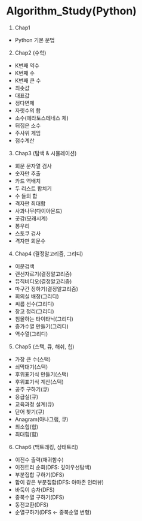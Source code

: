 # Algorithm_Study(Python)
1. Chap1
- Python 기본 문법
2. Chap2 (수학)
- K번째 약수
- K번째 수
- K번째 큰 수
- 최솟값
- 대표값
- 정다면체
- 자릿수의 합
- 소수(에라토스테네스 체)
- 뒤집은 소수
- 주사위 게임
- 점수계산
3. Chap3 (탐색 & 시뮬레이션)
- 회문 문자열 검사
- 숫자만 추출
- 카드 역배치
- 두 리스트 합치기
- 수 들의 합
- 격자판 최대합
- 사과나무(다이아몬드)
- 곳감(모래시계)
- 봉우리
- 스토쿠 검사
- 격자판 회문수
4. Chap4 (결정알고리즘, 그리디)
- 이분검색
- 랜선자르기(결정알고리즘)
- 뮤직비디오(결정알고리즘)
- 마구간 정하기(결정알고리즘)
- 회의실 배정(그리디)
- 씨름 선수(그리디)
- 창고 정리(그리디)
- 침몰하는 타이타닉(그리디)
- 증가수열 만들기(그리디)
- 역수열(그리디)
5. Chap5 (스택, 큐, 해쉬, 힙)
- 가장 큰 수(스택)
- 쇠막대기(스택)
- 후위표기식 만들기(스택)
- 후위표기식 계산(스택)
- 공주 구하기(큐)
- 응급실(큐)
- 교육과정 설계(큐)
- 단어 찾기(큐)
- Anagram(아나그램, 큐)
- 최소힙(힙)
- 최대힙(힙)
6. Chap6 (백트래킹, 상태트리)
- 이진수 출력(재귀함수)
- 이진트리 순회(DFS: 깊이우선탐색)
- 부분집합 구하기(DFS)
- 합이 같은 부분집합(DFS: 아마존 인터뷰)
- 바둑이 승차(DFS)
- 중복수열 구하기(DFS)
- 동전교환(DFS)
- 순열구하기(DFS <- 중복순열 변형)
